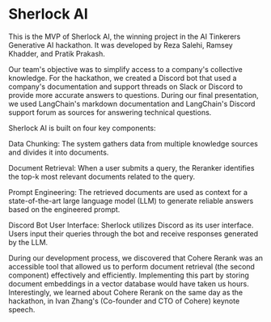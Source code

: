 # Sherlock AI

This is the MVP of Sherlock AI, the winning project in the AI Tinkerers Generative AI hackathon. It was developed by Reza Salehi, Ramsey Khadder, and Pratik Prakash.

Our team's objective was to simplify access to a company's collective knowledge. For the hackathon, we created a Discord bot that used a company's documentation and support threads on Slack or Discord to provide more accurate answers to questions. During our final presentation, we used LangChain's markdown documentation and LangChain's Discord support forum as sources for answering technical questions.

Sherlock AI is built on four key components:

Data Chunking: The system gathers data from multiple knowledge sources and divides it into documents.

Document Retrieval: When a user submits a query, the Reranker identifies the top-k most relevant documents related to the query.

Prompt Engineering: The retrieved documents are used as context for a state-of-the-art large language model (LLM) to generate reliable answers based on the engineered prompt.

Discord Bot User Interface: Sherlock utilizes Discord as its user interface. Users input their queries through the bot and receive responses generated by the LLM.

During our development process, we discovered that Cohere Rerank was an accessible tool that allowed us to perform document retrieval (the second component) effectively and efficiently. Implementing this part by storing document embeddings in a vector database would have taken us hours. Interestingly, we learned about Cohere Rerank on the same day as the hackathon, in Ivan Zhang's (Co-founder and CTO of Cohere) keynote speech.